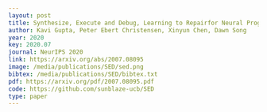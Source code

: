 ```yaml
--- 
layout: post
title: Synthesize, Execute and Debug, Learning to Repairfor Neural Program Synthesis
author: Kavi Gupta, Peter Ebert Christensen, Xinyun Chen, Dawn Song
year: 2020
key: 2020.07
journal: NeurIPS 2020
link: https://arxiv.org/abs/2007.08095
image: /media/publications/SED/sed.png
bibtex: /media/publications/SED/bibtex.txt
pdf: https://arxiv.org/pdf/2007.08095.pdf
code: https://github.com/sunblaze-ucb/SED
type: paper
---
```

